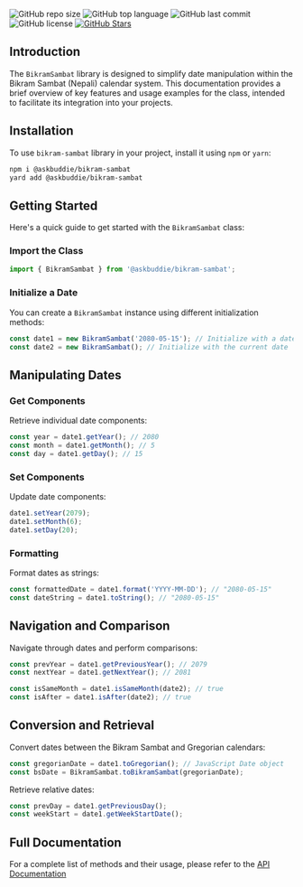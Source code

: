 ![GitHub repo size](https://img.shields.io/github/repo-size/askbuddie/bikram-sambat?style=flat-square)
![GitHub top language](https://img.shields.io/github/languages/top/askbuddie/bikram-sambat?color=orange&style=flat-square)
![GitHub last commit](https://img.shields.io/github/last-commit/askbuddie/bikram-sambat?color=success&style=flat-square)
![GitHub license](https://img.shields.io/badge/license-GPL%20%2B%20CE-FFFF00?style=flat-square)
[![GitHub Stars](https://img.shields.io/github/stars/askbuddie/bikram-sambat?label=GitHub%20stars&style=social)](https://github.com/askbuddie/bikram-sambat/stargazers/)

## Introduction

The `BikramSambat` library is designed to simplify date manipulation within the Bikram Sambat (Nepali) calendar system. This documentation provides a brief overview of key features and usage examples for the class, intended to facilitate its integration into your projects.

## Installation

To use `bikram-sambat` library in your project, install it using `npm` or `yarn`:

```bash
npm i @askbuddie/bikram-sambat
yard add @askbuddie/bikram-sambat
```

## Getting Started

Here's a quick guide to get started with the `BikramSambat` class:

### Import the Class

```javascript
import { BikramSambat } from '@askbuddie/bikram-sambat';
```

### Initialize a Date

You can create a `BikramSambat` instance using different initialization methods:

```javascript
const date1 = new BikramSambat('2080-05-15'); // Initialize with a date string
const date2 = new BikramSambat(); // Initialize with the current date
```

## Manipulating Dates

### Get Components

Retrieve individual date components:

```javascript
const year = date1.getYear(); // 2080
const month = date1.getMonth(); // 5
const day = date1.getDay(); // 15
```

### Set Components

Update date components:

```javascript
date1.setYear(2079);
date1.setMonth(6);
date1.setDay(20);
```

### Formatting

Format dates as strings:

```javascript
const formattedDate = date1.format('YYYY-MM-DD'); // "2080-05-15"
const dateString = date1.toString(); // "2080-05-15"
```

## Navigation and Comparison

Navigate through dates and perform comparisons:

```javascript
const prevYear = date1.getPreviousYear(); // 2079
const nextYear = date1.getNextYear(); // 2081

const isSameMonth = date1.isSameMonth(date2); // true
const isAfter = date1.isAfter(date2); // true
```

## Conversion and Retrieval

Convert dates between the Bikram Sambat and Gregorian calendars:

```javascript
const gregorianDate = date1.toGregorian(); // JavaScript Date object
const bsDate = BikramSambat.toBikramSambat(gregorianDate);
```

Retrieve relative dates:

```javascript
const prevDay = date1.getPreviousDay();
const weekStart = date1.getWeekStartDate(); 
```

## Full Documentation

For a complete list of methods and their usage, please refer to the [API Documentation]()
